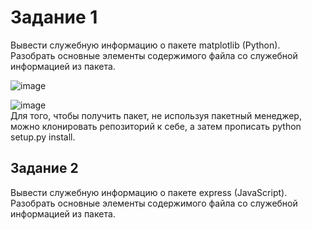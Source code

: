 # Задание 1
Вывести служебную информацию о пакете matplotlib (Python). Разобрать основные элементы содержимого файла со служебной информацией из пакета.

![image](https://github.com/user-attachments/assets/0da308e8-8fab-48b6-9a74-4764664d52d3)<br>

![image](https://github.com/user-attachments/assets/434bb2fc-5014-45c3-918d-438d8cf133cc)<br>
Для того, чтобы получить пакет, не используя пакетный менеджер, можно клонировать репозиторий к себе, а затем прописать python setup.py install.

## Задание 2
Вывести служебную информацию о пакете express (JavaScript). Разобрать основные элементы содержимого файла со служебной информацией из пакета.

